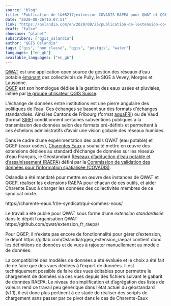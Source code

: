 ```yaml
---
source: "blog"
title: "Publication de l&#8217;extension COVADIS RAPEA pour QWAT et QGEP"
date: "2020-08-26T10:07:51"
link: "https://oslandia.com/en/2020/08/25/publication-de-lextension-covadis-rapea-pour-qwat-et-qgep/"
draft: "false"
showcase: "planet"
subscribers: ["qgis_oslandia"]
author: "QGIS Oslandia"
tags: ["gis", "non classé", "qgis", "postgis", "water"]
languages: ["en_gb"]
available_languages: ["en_gb"]
---
```


<div class="wpb_row vc_row-fluid vc_row standard_section" id="fws_680d79f590028" style="padding-top: 0px; padding-bottom: 0px;"><div class="row-bg-wrap"><div class="inner-wrap"> <div class="row-bg"></div></div> </div><div class="col span_12 dark left">
<div class="vc_col-sm-12 wpb_column column_container vc_column_container col no-extra-padding">
<div class="vc_column-inner">
<div class="wpb_wrapper">
<div class="wpb_text_column wpb_content_element">
<div class="wpb_wrapper">
<p><a href="https://qwat.github.io/docs/master/en/html/index.html">QWAT</a> est une application open source de gestion des réseaux d’eau potable <a href="http://qwat.org/history/">émanant</a> des collectivités de Pully, le SIGE à Vevey, Morges et Lausanne.<br/>
<a href="https://qgep.github.io/docs/fr/">QGEP</a> est son homologue dédiée à la gestion des eaux usées et pluviales, initiée par <a href="https://www.qgis.ch/fr">le groupe utilisateur QGIS Suisse</a>.</p>
<p>L’échange de données entre institutions est une pierre angulaire des politiques de l’eau. Ces échanges se basent sur des formats d’échanges standardisés. Ainsi les Cantons de Fribourg (format <a href="https://www.fr.ch/energie-agriculture-et-environnement/eau/aquafri-le-cadastre-des-infrastructures-deau-potable">aquaFRI</a>) ou de Vaud (format <a href="https://www.vd.ch/themes/environnement/eaux/eau-potable/systeme-dinformation-des-reseaux-deau-sire/">SIRE</a>) conditionnent certaines subventions publiques à la transmission des données selon des formats pré-définis et permettent à ces échelons administratifs d’avoir une vision globale des réseaux humides.</p>
<p>Dans le cadre d’une expérimentation des outils QWAT (eau potable) et QGEP (eaux usées), <a href="https://charente-eaux.fr/le-syndicat/qui-sommes-nous/">Charentes Eaux</a> a souhaité mettre en œuvre des extensions dédiées au standard d’échange de données sur les réseaux d’eau Français, le Géostandard <a href="http://www.geoinformations.developpement-durable.gouv.fr/geostandard-reseaux-d-adduction-d-eau-potable-et-d-a3478.html">Réseaux d’adduction d’eau potable et d’assainissement (RAEPA)</a> défini par la <a href="http://www.geoinformations.developpement-durable.gouv.fr/covadis-r425.html">Commission de validation des données pour l’information spatialisée (COVADIS)</a>.</p>
<p>Oslandia a été mandaté pour mettre en œuvre des instances de QWAT et QGEP, réaliser les extensions RAEPA pour chacun de ces outils, et aider Charente Eaux à charger les données des collectivités membres de ce syndicat mixte.</p>
<p>https://charente-eaux.fr/le-syndicat/qui-sommes-nous/</p>
<p>Le travail a été publié pour QWAT sous forme d’une <em>extension standardisée</em> dans le dépôt l’organisation QWAT https://github.com/qwat/extension_fr_raepa/</p>
<p>Pour QGEP, il n’existe pas encore de fonctionnalité pour gérer d’extension, le dépôt https://gitlab.com/Oslandia/qgep_extension_raepa/ contient donc les définitions de données et de vues à rajouter manuellement au modèle de données.</p>
<p>La compatibilité des modèles de données a été évaluée et le choix a été fait de ne faire que des vues dédiées à l’export de données. Il est techniquement possible de faire des vues éditables pour permettre le chargement de données via ces vues depuis des fichiers suivant le gabarit de données RAEPA. Le niveau de simplification et d’agrégation des listes de valeurs rend ce travail peu générique dans l’état actuel du géostandard (v1.1), il est donc plus pertinent à ce stade de réaliser des scripts de chargement sans passer par ce pivot dans le cas de Charente-Eaux</p>
</div>
</div>
</div>
</div>
</div>
</div></div>
